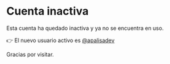 # Cuenta inactiva

Esta cuenta ha quedado inactiva y ya no se encuentra en uso.

👉 El nuevo usuario activo es [@apalisadev](https://github.com/apalisadev)

Gracias por visitar.


<!--
**apalisa/apalisa** is a ✨ _special_ ✨ repository because its `README.md` (this file) appears on your GitHub profile.

Here are some ideas to get you started:

- 🔭 I’m currently working on ...
- 🌱 I’m currently learning ...
- 👯 I’m looking to collaborate on ...
- 🤔 I’m looking for help with ...
- 💬 Ask me about ...
- 📫 How to reach me: ...
- 😄 Pronouns: ...
- ⚡ Fun fact: ...
-->
